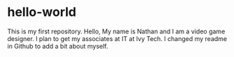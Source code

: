 # hello-world
This is my first repository.
Hello, My name is Nathan and I am a video game designer. I plan to get my associates at IT at Ivy Tech.
I changed my readme in Github to add a bit about myself.
